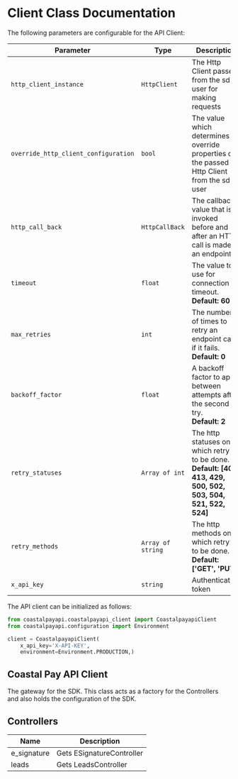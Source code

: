 
# Client Class Documentation

The following parameters are configurable for the API Client:

| Parameter | Type | Description |
|  --- | --- | --- |
| `http_client_instance` | `HttpClient` | The Http Client passed from the sdk user for making requests |
| `override_http_client_configuration` | `bool` | The value which determines to override properties of the passed Http Client from the sdk user |
| `http_call_back` | `HttpCallBack` | The callback value that is invoked before and after an HTTP call is made to an endpoint |
| `timeout` | `float` | The value to use for connection timeout. <br> **Default: 60** |
| `max_retries` | `int` | The number of times to retry an endpoint call if it fails. <br> **Default: 0** |
| `backoff_factor` | `float` | A backoff factor to apply between attempts after the second try. <br> **Default: 2** |
| `retry_statuses` | `Array of int` | The http statuses on which retry is to be done. <br> **Default: [408, 413, 429, 500, 502, 503, 504, 521, 522, 524]** |
| `retry_methods` | `Array of string` | The http methods on which retry is to be done. <br> **Default: ['GET', 'PUT']** |
| `x_api_key` | `string` | Authentication token |

The API client can be initialized as follows:

```python
from coastalpayapi.coastalpayapi_client import CoastalpayapiClient
from coastalpayapi.configuration import Environment

client = CoastalpayapiClient(
    x_api_key='X-API-KEY',
    environment=Environment.PRODUCTION,)
```

## Coastal Pay API Client

The gateway for the SDK. This class acts as a factory for the Controllers and also holds the configuration of the SDK.

## Controllers

| Name | Description |
|  --- | --- |
| e_signature | Gets ESignatureController |
| leads | Gets LeadsController |

